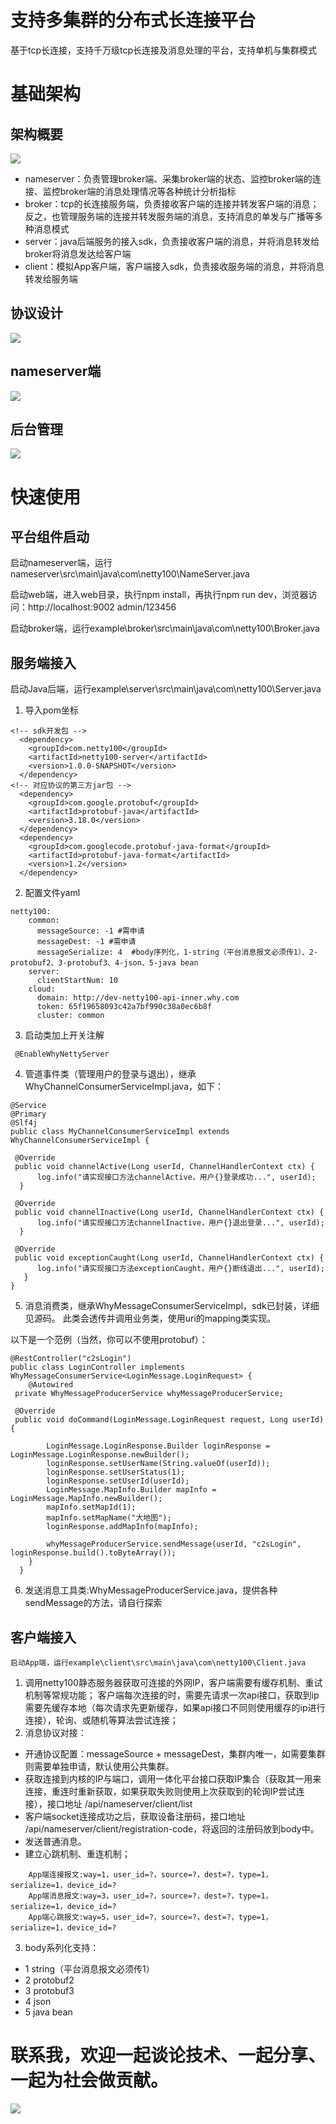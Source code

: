 # 支持多集群的分布式长连接平台
 基于tcp长连接，支持千万级tcp长连接及消息处理的平台，支持单机与集群模式
# 基础架构
## 架构概要
<img src="https://github.com/yewenhai-github/netty100/blob/main/documents/img/architecture_diagram.png">

* nameserver：负责管理broker端、采集broker端的状态、监控broker端的连接、监控broker端的消息处理情况等各种统计分析指标
* broker：tcp的长连接服务端，负责接收客户端的连接并转发客户端的消息；反之，也管理服务端的连接并转发服务端的消息，支持消息的单发与广播等多种消息模式
* server：java后端服务的接入sdk，负责接收客户端的消息，并将消息转发给broker将消息发达给客户端
* client：模拟App客户端，客户端接入sdk，负责接收服务端的消息，并将消息转发给服务端

## 协议设计
<img src="https://github.com/yewenhai-github/netty100/blob/main/documents/img/protocol.png">

## nameserver端
<img src="https://github.com/yewenhai-github/netty100/blob/main/documents/img/head.png">

## 后台管理
<img src="https://github.com/yewenhai-github/netty100/blob/main/documents/img/back.png">

# 快速使用
## 平台组件启动
启动nameserver端，运行nameserver\src\main\java\com\netty100\NameServer.java

启动web端，进入web目录，执行npm install，再执行npm run dev，浏览器访问：http://localhost:9002   admin/123456

启动broker端，运行example\broker\src\main\java\com\netty100\Broker.java
## 服务端接入
启动Java后端，运行example\server\src\main\java\com\netty100\Server.java
1. 导入pom坐标
~~~
<!-- sdk开发包 -->
  <dependency>
    <groupId>com.netty100</groupId>
    <artifactId>netty100-server</artifactId>
    <version>1.0.0-SNAPSHOT</version>
  </dependency>
<!-- 对应协议的第三方jar包 -->
  <dependency>
    <groupId>com.google.protobuf</groupId>
    <artifactId>protobuf-java</artifactId>
    <version>3.18.0</version>
  </dependency>
  <dependency>
    <groupId>com.googlecode.protobuf-java-format</groupId>
    <artifactId>protobuf-java-format</artifactId>
    <version>1.2</version>
  </dependency>
~~~
2. 配置文件yaml
~~~
netty100:
    common:
      messageSource: -1 #需申请
      messageDest: -1 #需申请
      messageSerialize: 4  #body序列化，1-string（平台消息报文必须传1）、2-protobuf2、3-protobuf3、4-json、5-java bean
    server:
      clientStartNum: 10
    cloud:
      domain: http://dev-netty100-api-inner.why.com
      token: 65f19658093c42a7bf990c38a0ec6b8f
      cluster: common
~~~
3. 启动类加上开关注解
~~~
 @EnableWhyNettyServer
~~~
4. 管道事件类（管理用户的登录与退出），继承 WhyChannelConsumerServiceImpl.java，如下：
~~~
@Service
@Primary
@Slf4j
public class MyChannelConsumerServiceImpl extends WhyChannelConsumerServiceImpl {
 
 @Override
 public void channelActive(Long userId, ChannelHandlerContext ctx) {
      log.info("请实现接口方法channelActive，用户{}登录成功...", userId);
  }

 @Override
 public void channelInactive(Long userId, ChannelHandlerContext ctx) {
      log.info("请实现接口方法channelInactive，用户{}退出登录...", userId);
  }

 @Override
 public void exceptionCaught(Long userId, ChannelHandlerContext ctx) {
      log.info("请实现接口方法exceptionCaught，用户{}断线退出...", userId);
   }
}
~~~
5. 消息消费类，继承WhyMessageConsumerServiceImpl，sdk已封装，详细见源码。
此类会透传并调用业务类，使用uri的mapping类实现。

以下是一个范例（当然，你可以不使用protobuf）：
~~~
@RestController("c2sLogin")
public class LoginController implements WhyMessageConsumerService<LoginMessage.LoginRequest> {
    @Autowired
 private WhyMessageProducerService whyMessageProducerService;

 @Override
 public void doCommand(LoginMessage.LoginRequest request, Long userId){

        LoginMessage.LoginResponse.Builder loginResponse = LoginMessage.LoginResponse.newBuilder();
        loginResponse.setUserName(String.valueOf(userId));
        loginResponse.setUserStatus(1);
        loginResponse.setUserId(userId);
        LoginMessage.MapInfo.Builder mapInfo = LoginMessage.MapInfo.newBuilder();
        mapInfo.setMapId(1);
        mapInfo.setMapName("大地图");
        loginResponse.addMapInfo(mapInfo);

        whyMessageProducerService.sendMessage(userId, "c2sLogin", loginResponse.build().toByteArray());
    }
  }
~~~

6. 发送消息工具类:WhyMessageProducerService.java，提供各种sendMessage的方法，请自行探索

## 客户端接入
    启动App端，运行example\client\src\main\java\com\netty100\Client.java
1. 调用netty100静态服务器获取可连接的外网IP，客户端需要有缓存机制、重试机制等常规功能；
客户端每次连接的时，需要先请求一次api接口，获取到ip需要先缓存本地（每次请求先更新缓存，如果api接口不同则使用缓存的ip进行连接），轮询、或随机等算法尝试连接；
2. 消息协议对接：
* 开通协议配置：messageSource + messageDest，集群内唯一，如需要集群则需要单独申请，默认使用公共集群。
* 获取连接到内核的IP与端口，调用一体化平台接口获取IP集合（获取其一用来连接，重连时重新获取，如果获取失败则使用上次获取到的轮询IP尝试连接），接口地址 /api/nameserver/client/list
* 客户端socket连接成功之后，获取设备注册码，接口地址 /api/nameserver/client/registration-code，将返回的注册码放到body中。
* 发送普通消息。
* 建立心跳机制、重连机制；
~~~
    App端连接报文:way=1，user_id=?，source=?，dest=?，type=1，serialize=1，device_id=?
    App端消息报文:way=3，user_id=?，source=?，dest=?，type=1，serialize=1，device_id=?
    App端心跳报文:way=5，user_id=?，source=?，dest=?，type=1，serialize=1，device_id=?
~~~
3. body系列化支持：
* 1 string（平台消息报文必须传1）
* 2 protobuf2
* 3 protobuf3
* 4 json
* 5 java bean

# 联系我，欢迎一起谈论技术、一起分享、一起为社会做贡献。
<img src="https://github.com/yewenhai-github/netty100/blob/main/documents/img/me.png">